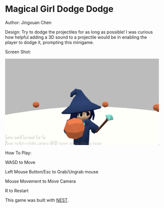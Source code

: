 # Magical Girl Dodge Dodge

Author: Jingxuan Chen

Design: Try to dodge the projectiles for as long as possible! I was curious how helpful
adding a 3D sound to a projectile would be in enabling the player to dodge it, prompting
this minigame.

Screen Shot:

![Screen Shot](screenshot.png)

How To Play:

WASD to Move

Left Mouse Button/Esc to Grab/Ungrab mouse

Mouse Movement to Move Camera

R to Restart

This game was built with [NEST](NEST.md).

